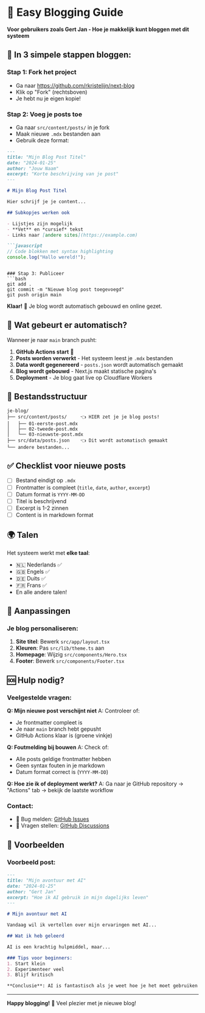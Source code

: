 # 📝 Easy Blogging Guide

**Voor gebruikers zoals Gert Jan - Hoe je makkelijk kunt bloggen met dit systeem**

## 🎯 In 3 simpele stappen bloggen:

### Stap 1: Fork het project
- Ga naar https://github.com/rkristelijn/next-blog
- Klik op "Fork" (rechtsboven)
- Je hebt nu je eigen kopie!

### Stap 2: Voeg je posts toe
- Ga naar `src/content/posts/` in je fork
- Maak nieuwe `.mdx` bestanden aan
- Gebruik deze format:

```markdown
---
title: "Mijn Blog Post Titel"
date: "2024-01-25"
author: "Jouw Naam"
excerpt: "Korte beschrijving van je post"
---

# Mijn Blog Post Titel

Hier schrijf je je content...

## Subkopjes werken ook

- Lijstjes zijn mogelijk
- **Vet** en *cursief* tekst
- Links naar [andere sites](https://example.com)

```javascript
// Code blokken met syntax highlighting
console.log("Hallo wereld!");
```
```

### Stap 3: Publiceer
```bash
git add .
git commit -m "Nieuwe blog post toegevoegd"
git push origin main
```

**Klaar!** 🎉 Je blog wordt automatisch gebouwd en online gezet.

## 🔄 Wat gebeurt er automatisch?

Wanneer je naar `main` branch pusht:

1. **GitHub Actions start** 🤖
2. **Posts worden verwerkt** - Het systeem leest je `.mdx` bestanden
3. **Data wordt gegenereerd** - `posts.json` wordt automatisch gemaakt
4. **Blog wordt gebouwd** - Next.js maakt statische pagina's
5. **Deployment** - Je blog gaat live op Cloudflare Workers

## 📁 Bestandsstructuur

```
je-blog/
├── src/content/posts/     👈 HIER zet je je blog posts!
│   ├── 01-eerste-post.mdx
│   ├── 02-tweede-post.mdx
│   └── 03-nieuwste-post.mdx
├── src/data/posts.json    👈 Dit wordt automatisch gemaakt
└── andere bestanden...
```

## ✅ Checklist voor nieuwe posts

- [ ] Bestand eindigt op `.mdx`
- [ ] Frontmatter is compleet (`title`, `date`, `author`, `excerpt`)
- [ ] Datum format is `YYYY-MM-DD`
- [ ] Titel is beschrijvend
- [ ] Excerpt is 1-2 zinnen
- [ ] Content is in markdown format

## 🌍 Talen

Het systeem werkt met **elke taal**:
- 🇳🇱 Nederlands ✅
- 🇬🇧 Engels ✅  
- 🇩🇪 Duits ✅
- 🇫🇷 Frans ✅
- En alle andere talen!

## 🎨 Aanpassingen

### Je blog personaliseren:

1. **Site titel**: Bewerk `src/app/layout.tsx`
2. **Kleuren**: Pas `src/lib/theme.ts` aan
3. **Homepage**: Wijzig `src/components/Hero.tsx`
4. **Footer**: Bewerk `src/components/Footer.tsx`

## 🆘 Hulp nodig?

### Veelgestelde vragen:

**Q: Mijn nieuwe post verschijnt niet**
A: Controleer of:
- Je frontmatter compleet is
- Je naar `main` branch hebt gepusht
- GitHub Actions klaar is (groene vinkje)

**Q: Foutmelding bij bouwen**
A: Check of:
- Alle posts geldige frontmatter hebben
- Geen syntax fouten in je markdown
- Datum format correct is (`YYYY-MM-DD`)

**Q: Hoe zie ik of deployment werkt?**
A: Ga naar je GitHub repository → "Actions" tab → bekijk de laatste workflow

### Contact:
- 🐛 Bug melden: [GitHub Issues](https://github.com/rkristelijn/next-blog/issues)
- 💬 Vragen stellen: [GitHub Discussions](https://github.com/rkristelijn/next-blog/discussions)

## 🎉 Voorbeelden

### Voorbeeld post:
```markdown
---
title: "Mijn avontuur met AI"
date: "2024-01-25"
author: "Gert Jan"
excerpt: "Hoe ik AI gebruik in mijn dagelijks leven"
---

# Mijn avontuur met AI

Vandaag wil ik vertellen over mijn ervaringen met AI...

## Wat ik heb geleerd

AI is een krachtig hulpmiddel, maar...

### Tips voor beginners:
1. Start klein
2. Experimenteer veel
3. Blijf kritisch

**Conclusie**: AI is fantastisch als je weet hoe je het moet gebruiken!
```

---

**Happy blogging!** 🚀 Veel plezier met je nieuwe blog!
